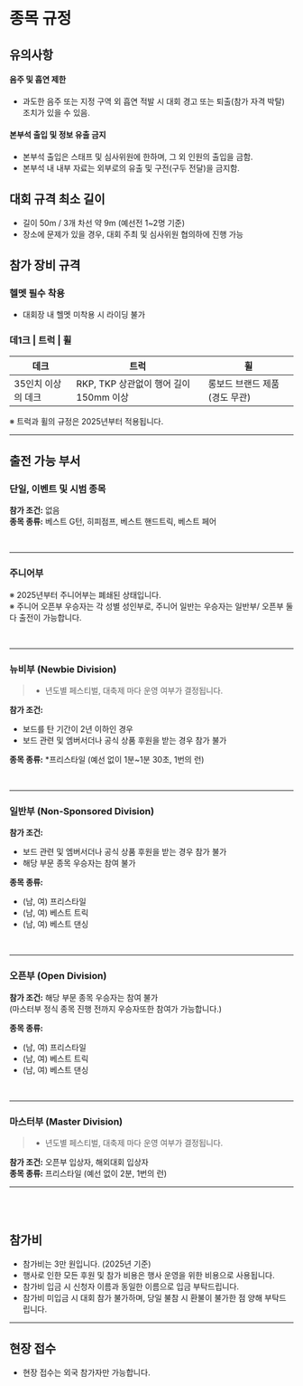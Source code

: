 # 종목 규정

## 유의사항


#### 음주 및 흡연 제한

* 과도한 음주 또는 지정 구역 외 흡연 적발 시 대회 경고 또는 퇴출(참가 자격 박탈) 조치가 있을 수 있음.

#### 본부석 출입 및 정보 유출 금지

* 본부석 출입은 스태프 및 심사위원에 한하며, 그 외 인원의 출입을 금함.
* 본부석 내 내부 자료는 외부로의 유출 및 구전(구두 전달)을 금지함.


## 대회 규격 최소 길이
* 길이 50m / 3개 차선 약 9m (예선전 1~2명 기준)
* 장소에 문제가 있을 경우, 대회 주최 및 심사위원 협의하에 진행 가능

## 참가 장비 규격
### 헬멧 필수 착용
* 대회장 내 헬멧 미착용 시 라이딩 불가

### 데1크 | 트럭 | 휠
| 데크 | 트럭 | 휠 |
|---|---|---|
| 35인치 이상의 데크 | RKP, TKP 상관없이 행어 길이 150mm 이상 | 롱보드 브랜드 제품 (경도 무관) |

※ 트럭과 휠의 규정은 2025년부터 적용됩니다.

---

## 출전 가능 부서

### 단일, 이벤트 및 시범 종목
**참가 조건:** 없음  
**종목 종류:** 베스트 G턴, 히피점프, 베스트 핸드트릭, 베스트 페어  

<br/>

---

### 주니어부  
※ 2025년부터 주니어부는 폐쇄된 상태입니다.  
※ 주니어 오픈부 우승자는 각 성별 성인부로, 주니어 일반는 우승자는 일반부/ 오픈부 둘다 출전이 가능합니다. 

<br/>

---

### 뉴비부 (Newbie Division)  
> * 년도별 페스티벌, 대축제 마다 운영 여부가 결정됩니다. 

**참가 조건:** 
* 보드를 탄 기간이 2년 이하인 경우  
* 보드 관련 및 엠버서더나 공식 상품 후원을 받는 경우 참가 불가

**종목 종류:** 
*프리스타일 (예선 없이 1분~1분 30초, 1번의 런)  

<br/>

---
### 일반부 (Non-Sponsored Division)  
**참가 조건:**  
* 보드 관련 및 엠버서더나 공식 상품 후원을 받는 경우 참가 불가
* 해당 부문 종목 우승자는 참여 불가  

**종목 종류:**  
* (남, 여) 프리스타일  
* (남, 여) 베스트 트릭  
* (남, 여) 베스트 댄싱  

<br/>

---
### 오픈부 (Open Division)  
**참가 조건:** 해당 부문 종목 우승자는 참여 불가  
(마스터부 정식 종목 진행 전까지 우승자또한 참여가 가능합니다.)

**종목 종류:**  
* (남, 여) 프리스타일  
* (남, 여) 베스트 트릭  
* (남, 여) 베스트 댄싱  

<br/>

---

### 마스터부 (Master Division)


> * 년도별 페스티벌, 대축제 마다 운영 여부가 결정됩니다.

**참가 조건:** 오픈부 입상자, 해외대회 입상자 <br>
**종목 종류:** 프리스타일 (예선 없이 2분, 1번의 런)  

---
<br/>
<br/>

## 참가비  
* 참가비는 3만 원입니다. (2025년 기준)  
* 행사로 인한 모든 후원 및 참가 비용은 행사 운영을 위한 비용으로 사용됩니다.  
* 참가비 입금 시 신청자 이름과 동일한 이름으로 입금 부탁드립니다.  
* 참가비 미입금 시 대회 참가 불가하며, 당일 불참 시 환불이 불가한 점 양해 부탁드립니다.  

---

## 현장 접수  
* 현장 접수는 외국 참가자만 가능합니다.
